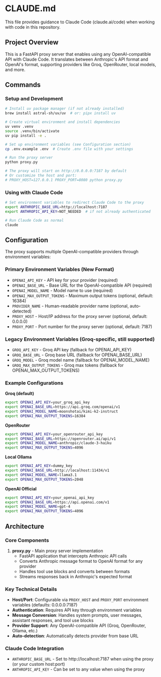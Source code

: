 # CLAUDE.md

This file provides guidance to Claude Code (claude.ai/code) when working with code in this repository.

## Project Overview

This is a FastAPI proxy server that enables using any OpenAI-compatible API with Claude Code. It translates between Anthropic's API format and OpenAI's format, supporting providers like Groq, OpenRouter, local models, and more.

## Commands

### Setup and Development
```bash
# Install uv package manager (if not already installed)
brew install astral-sh/uv/uv  # or: pipx install uv

# Create virtual environment and install dependencies
uv venv .venv
source .venv/bin/activate
uv pip install -e .

# Set up environment variables (see Configuration section)
cp .env.example .env  # Create .env file with your settings

# Run the proxy server
python proxy.py

# The proxy will start on http://0.0.0.0:7187 by default
# Or customize the host and port:
# PROXY_HOST=127.0.0.1 PROXY_PORT=8080 python proxy.py
```

### Using with Claude Code
```bash
# Set environment variables to redirect Claude Code to the proxy
export ANTHROPIC_BASE_URL=http://localhost:7187
export ANTHROPIC_API_KEY=NOT_NEEDED  # if not already authenticated

# Run Claude Code as normal
claude
```

## Configuration

The proxy supports multiple OpenAI-compatible providers through environment variables:

### Primary Environment Variables (New Format)
- `OPENAI_API_KEY` - API key for your provider (required)
- `OPENAI_BASE_URL` - Base URL for the OpenAI-compatible API (required)
- `OPENAI_MODEL_NAME` - Model name to use (required)
- `OPENAI_MAX_OUTPUT_TOKENS` - Maximum output tokens (optional, default: 16384)
- `PROVIDER_NAME` - Human-readable provider name (optional, auto-detected)
- `PROXY_HOST` - Host/IP address for the proxy server (optional, default: 0.0.0.0)
- `PROXY_PORT` - Port number for the proxy server (optional, default: 7187)

### Legacy Environment Variables (Groq-specific, still supported)
- `GROQ_API_KEY` - Groq API key (fallback for OPENAI_API_KEY)
- `GROQ_BASE_URL` - Groq base URL (fallback for OPENAI_BASE_URL)
- `GROQ_MODEL` - Groq model name (fallback for OPENAI_MODEL_NAME)
- `GROQ_MAX_OUTPUT_TOKENS` - Groq max tokens (fallback for OPENAI_MAX_OUTPUT_TOKENS)

### Example Configurations

**Groq (default)**
```bash
export OPENAI_API_KEY=your_groq_api_key
export OPENAI_BASE_URL=https://api.groq.com/openai/v1
export OPENAI_MODEL_NAME=moonshotai/kimi-k2-instruct
export OPENAI_MAX_OUTPUT_TOKENS=16384
```

**OpenRouter**
```bash
export OPENAI_API_KEY=your_openrouter_api_key
export OPENAI_BASE_URL=https://openrouter.ai/api/v1
export OPENAI_MODEL_NAME=anthropic/claude-3-haiku
export OPENAI_MAX_OUTPUT_TOKENS=4096
```

**Local Ollama**
```bash
export OPENAI_API_KEY=dummy_key
export OPENAI_BASE_URL=http://localhost:11434/v1
export OPENAI_MODEL_NAME=llama3.1
export OPENAI_MAX_OUTPUT_TOKENS=2048
```

**OpenAI Official**
```bash
export OPENAI_API_KEY=your_openai_api_key
export OPENAI_BASE_URL=https://api.openai.com/v1
export OPENAI_MODEL_NAME=gpt-4
export OPENAI_MAX_OUTPUT_TOKENS=4096
```

## Architecture

### Core Components

1. **proxy.py** - Main proxy server implementation
   - FastAPI application that intercepts Anthropic API calls
   - Converts Anthropic message format to OpenAI format for any provider
   - Handles tool use blocks and converts between formats
   - Streams responses back in Anthropic's expected format

### Key Technical Details

- **Host/Port**: Configurable via `PROXY_HOST` and `PROXY_PORT` environment variables (defaults: 0.0.0.0:7187)
- **Authentication**: Requires API key through environment variables
- **Message Conversion**: Handles system prompts, user messages, assistant responses, and tool use blocks
- **Provider Support**: Any OpenAI-compatible API (Groq, OpenRouter, Ollama, etc.)
- **Auto-detection**: Automatically detects provider from base URL

### Claude Code Integration

- `ANTHROPIC_BASE_URL` - Set to http://localhost:7187 when using the proxy (or your custom host:port)
- `ANTHROPIC_API_KEY` - Can be set to any value when using the proxy